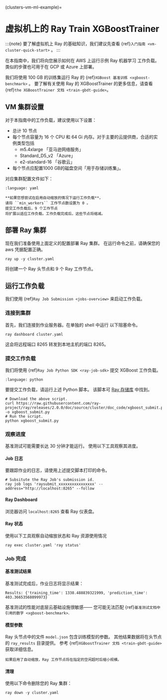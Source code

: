 (clusters-vm-ml-example)=

# 虚拟机上的 Ray Train XGBoostTrainer

:::{note}
要了解虚拟机上 Ray 的基础知识，我们建议先查看
{ref}`入门指南 <vm-cluster-quick-start>` 。
:::


在本指南中，我们将向您展示如何在 AWS 上运行示例 Ray 机器学习
工作负载。类似的步骤也可用于在 GCP 或 Azure 上部署。

我们将使用 100 GB 的训练集运行 Ray 的 {ref}`XGBoost 基准训练 <xgboost-benchmark>` 。
要了解有关使用 Ray 的 XGBoostTrainer 的更多信息，请查看 {ref}`the XGBoostTrainer 文档 <train-gbdt-guide>`。

## VM 集群设置

对于本指南中的工作负载，建议使用以下设置：
- 总计 10 节点
- 每个节点容量为 16 个 CPU 和 64 Gi 内存。对于主要的云提供商，合适的实例类型包括
    * m5.4xlarge 「亚马逊网络服务」
    * Standard_D5_v2 「Azure」
    * e2-standard-16 「谷歌云」
- 每个节点应配置1000 GB的磁盘空间「用于存储训练集」。

对应集群配置文件如下：

```{literalinclude} ../configs/xgboost-benchmark.yaml
:language: yaml
```

```{admonition} 可选：设置自动缩放集群
**如果您想尝试在启用自动缩放的情况下运行工作负载**，
请将 ``min_workers`` 工作节点数设置为 0 。
提交工作负载后，9 个工作节点
将扩展以适应工作负载。工作负载完成后，这些节点将缩减。
```

## 部署 Ray 集群

现在我们准备使用上面定义的配置部署 Ray 集群。
在运行命令之前，请确保您的 aws 凭据配置正确。

```shell
ray up -y cluster.yaml
```

将创建一个 Ray 头节点和 9 个 Ray 工作节点。

## 运行工作负载

我们使用 {ref}`Ray Job Submission <jobs-overview>` 来启动工作负载。

### 连接到集群

首先，我们连接到作业服务器。在单独的 shell 中运行
以下阻塞命令。
```shell
ray dashboard cluster.yaml
```
这会将远程端口 8265 转发到本地主机的端口 8265。

### 提交工作负载

我们将使用 {ref}`Ray Job Python SDK <ray-job-sdk>` 提交 XGBoost 工作负载。

```{literalinclude} /cluster/doc_code/xgboost_submit.py
:language: python
```

要提交工作负载，请运行上述 Python 脚本。
该脚本可 [Ray 存储库][XGBSubmit] 中找到。

```shell
# Download the above script.
curl https://raw.githubusercontent.com/ray-project/ray/releases/2.0.0/doc/source/cluster/doc_code/xgboost_submit.py -o xgboost_submit.py
# Run the script.
python xgboost_submit.py
```

### 观察进度

基准测试可能需要长达 30 分钟才能运行。
使用以下工具观察其进度。

#### Job 日志

要跟踪作业的日志，请使用上述提交脚本打印的命令。
```shell
# Subsitute the Ray Job's submission id.
ray job logs 'raysubmit_xxxxxxxxxxxxxxxx' --address="http://localhost:8265" --follow
```

#### Ray Dashboard

浏览器访问 `localhost:8265` 查看 Ray 仪表盘。

#### Ray 状态

使用以下工具观察自动缩放状态和 Ray 资源使用情况
```shell
ray exec cluster.yaml 'ray status'
```

### Job 完成

#### 基准测试结果

基准测试完成后，作业日志将显示结果：

```
Results: {'training_time': 1338.488839321999, 'prediction_time': 403.36653568099973}
```

基准测试的性能对底层云基础设施很敏感——
您可能无法匹配 {ref}`基准测试文档中引用的数字 <xgboost-benchmark>`.

#### 模型参数
Ray 头节点中的文件 `model.json` 包含训练模型的参数。
其他结果数据将在头节点的 `ray_results` 目录提供。
参考 {ref}`XGBoostTrainer 文档 <train-gbdt-guide>` 获取详细信息。

```{admonition} Scale-down
如果启用了自动缩放，Ray 工作节点将在指定的空闲超时后缩小规模。
```

#### 清理
使用以下命令删除您的 Ray 集群：
```shell
ray down -y cluster.yaml
```

[XGBSubmit]: https://github.com/ray-project/ray/blob/releases/2.0.0/doc/source/cluster/doc_code/xgboost_submit.py
